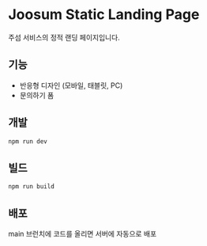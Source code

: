 # Joosum Static Landing Page

주섬 서비스의 정적 랜딩 페이지입니다.

## 기능

- 반응형 디자인 (모바일, 태블릿, PC)
- 문의하기 폼

## 개발

```bash
npm run dev
```

## 빌드

```bash
npm run build
```

## 배포

main 브런치에 코드를 올리면 서버에 자동으로 배포
